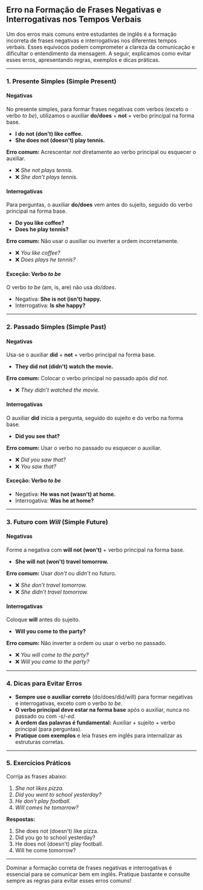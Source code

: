 
## Erro na Formação de Frases Negativas e Interrogativas nos Tempos Verbais

Um dos erros mais comuns entre estudantes de inglês é a formação incorreta de frases negativas e interrogativas nos diferentes tempos verbais. Esses equívocos podem comprometer a clareza da comunicação e dificultar o entendimento da mensagem. A seguir, explicamos como evitar esses erros, apresentando regras, exemplos e dicas práticas.

---

### 1. Presente Simples (Simple Present)

#### **Negativas**

No presente simples, para formar frases negativas com verbos (exceto o verbo *to be*), utilizamos o auxiliar **do/does** + **not** + verbo principal na forma base.

- **I do not (don't) like coffee.**
- **She does not (doesn't) play tennis.**

**Erro comum:** Acrescentar *not* diretamente ao verbo principal ou esquecer o auxiliar.

- ❌ *She not plays tennis.*
- ❌ *She don’t plays tennis.*

#### **Interrogativas**

Para perguntas, o auxiliar **do/does** vem antes do sujeito, seguido do verbo principal na forma base.

- **Do you like coffee?**
- **Does he play tennis?**

**Erro comum:** Não usar o auxiliar ou inverter a ordem incorretamente.

- ❌ *You like coffee?*
- ❌ *Does plays he tennis?*

#### **Exceção: Verbo *to be***

O verbo *to be* (am, is, are) não usa *do/does*.

- Negativa: **She is not (isn't) happy.**
- Interrogativa: **Is she happy?**

---

### 2. Passado Simples (Simple Past)

#### **Negativas**

Usa-se o auxiliar **did** + **not** + verbo principal na forma base.

- **They did not (didn't) watch the movie.**

**Erro comum:** Colocar o verbo principal no passado após *did not*.

- ❌ *They didn’t watched the movie.*

#### **Interrogativas**

O auxiliar **did** inicia a pergunta, seguido do sujeito e do verbo na forma base.

- **Did you see that?**

**Erro comum:** Usar o verbo no passado ou esquecer o auxiliar.

- ❌ *Did you saw that?*
- ❌ *You saw that?*

#### **Exceção: Verbo *to be***

- Negativa: **He was not (wasn't) at home.**
- Interrogativa: **Was he at home?**

---

### 3. Futuro com *Will* (Simple Future)

#### **Negativas**

Forme a negativa com **will not (won't)** + verbo principal na forma base.

- **She will not (won't) travel tomorrow.**

**Erro comum:** Usar *don’t* ou *didn’t* no futuro.

- ❌ *She don’t travel tomorrow.*
- ❌ *She didn’t travel tomorrow.*

#### **Interrogativas**

Coloque **will** antes do sujeito.

- **Will you come to the party?**

**Erro comum:** Não inverter a ordem ou usar o verbo no passado.

- ❌ *You will come to the party?*
- ❌ *Will you came to the party?*

---

### 4. Dicas para Evitar Erros

- **Sempre use o auxiliar correto** (do/does/did/will) para formar negativas e interrogativas, exceto com o verbo *to be*.
- **O verbo principal deve estar na forma base** após o auxiliar, nunca no passado ou com *-s*/*-ed*.
- **A ordem das palavras é fundamental:** Auxiliar + sujeito + verbo principal (para perguntas).
- **Pratique com exemplos** e leia frases em inglês para internalizar as estruturas corretas.

---

### 5. Exercícios Práticos

Corrija as frases abaixo:

1. *She not likes pizza.*
2. *Did you went to school yesterday?*
3. *He don’t play football.*
4. *Will comes he tomorrow?*

**Respostas:**

1. She does not (doesn't) like pizza.
2. Did you go to school yesterday?
3. He does not (doesn't) play football.
4. Will he come tomorrow?

---

Dominar a formação correta de frases negativas e interrogativas é essencial para se comunicar bem em inglês. Pratique bastante e consulte sempre as regras para evitar esses erros comuns!
```
